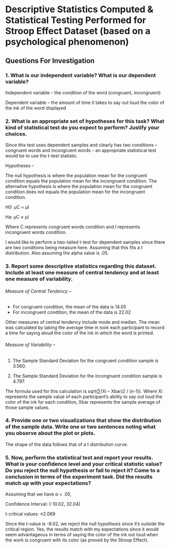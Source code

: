 # Descriptive Statistics Computed & Statistical Testing Performed for Stroop Effect Dataset (based on a psychological phenomenon)
## Questions For Investigation
### 1. What is our independent variable? What is our dependent variable?
Independent variable – the condition of the word (congruent, incongruent)

Dependent variable – the amount of time it takes to say out loud the color of the ink of the word displayed

### 2. What is an appropriate set of hypotheses for this task? What kind of statistical test do you expect to perform? Justify your choices. 
Since this test uses dependent samples and clearly has two conditions – congruent words and incongruent words – an appropriate statistical test would be to use the t-test statistic.  

Hypotheses –

The null hypothesis is where the population mean for the congruent condition equals the population mean for the incongruent condition.  The alternative hypothesis is where the population mean for the congruent condition does not equals the population mean for the incongruent condition.

H0: µC = µI

Ha: µC ≠ µI

Where C represents congruent words condition and I represents incongruent words condition.

I would like to perform a two-tailed t-test for dependent samples since there are two conditions being measure here. Assuming that this fits a t distribution.  Also assuming the alpha value is .05.

### 3. Report some descriptive statistics regarding this dataset. Include at least one measure of central tendency and at least one measure of variability.

###### Measure of Central Tendency – 
- For congruent condition, the mean of the data is 14.05
- For incongruent condition, the mean of the data is 22.02

Other measures of central tendency include mode and median.  The mean was calculated by taking the average time in took each participant to record a time for saying aloud the color of the ink in which the word is printed.

###### Measure of Variability – 
1. The Sample Standard Deviation for the congruent condition sample is 3.560.

2. The Sample Standard Deviation for the incongruent condition sample is 4.797.

The formula used for this calculation is sqrt(∑(Xi – Xbar)2 / (n-1)).  Where Xi represents the sample value of each participant’s ability to say out loud the color of the ink for each condition, Xbar represents the sample average of those sample values.  

### 4. Provide one or two visualizations that show the distribution of the sample data. Write one or two sentences noting what you observe about the plot or plots.

The shape of the data follows that of a t distribution curve.

### 5. Now, perform the statistical test and report your results. What is your confidence level and your critical statistic value? Do you reject the null hypothesis or fail to reject it? Come to a conclusion in terms of the experiment task. Did the results match up with your expectations?

Assuming that we have α = .05,

Confidence Interval: (-10.02, 32.04)

t-critical values: ±2.069

Since the t-value is -8.02, we reject the null hypothesis since it’s outside the critical region.  Yes, the results match with my expectations since it would seem advantageous in terms of saying the color of the ink out loud when the work is congruent with its color (as proved by the Stroop Effect).


